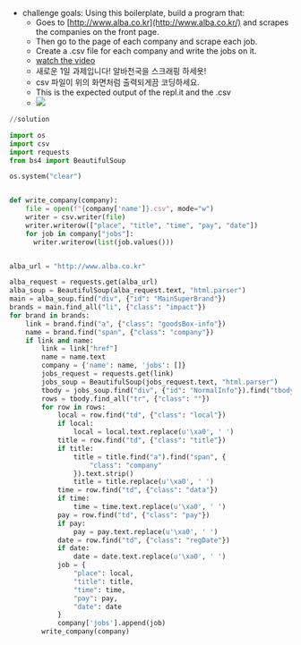* challenge goals: Using this boilerplate, build a program that:
  - Goes to [http://www.alba.co.kr](http://www.alba.co.kr/) and scrapes the companies on the front page.
  - Then go to the page of each company and scrape each job.
  - Create a .csv file for each company and write the jobs on it.
  - [watch the video](https://i.imgur.com/nZjqUT8.mp4)
  - 새로운 1일 과제입니다! 알바천국을 스크래핑 하세욧!
  - csv 파일이 위의 화면처럼 출력되게끔 코딩하세요.
  - This is the expected output of the repl.it and the .csv
  - ![](C:\Users\chois\Desktop\67fa4daa-efc2-4033-abce-198f1c04b5e9.png)





```python
//solution

import os
import csv
import requests
from bs4 import BeautifulSoup

os.system("clear")


def write_company(company):
    file = open(f"{company['name']}.csv", mode="w")
    writer = csv.writer(file)
    writer.writerow(["place", "title", "time", "pay", "date"])
    for job in company["jobs"]:
      writer.writerow(list(job.values()))


alba_url = "http://www.alba.co.kr"

alba_request = requests.get(alba_url)
alba_soup = BeautifulSoup(alba_request.text, "html.parser")
main = alba_soup.find("div", {"id": "MainSuperBrand"})
brands = main.find_all("li", {"class": "impact"})
for brand in brands:
    link = brand.find("a", {"class": "goodsBox-info"})
    name = brand.find("span", {"class": "company"})
    if link and name:
        link = link["href"]
        name = name.text
        company = {'name': name, 'jobs': []}
        jobs_request = requests.get(link)
        jobs_soup = BeautifulSoup(jobs_request.text, "html.parser")
        tbody = jobs_soup.find("div", {"id": "NormalInfo"}).find("tbody")
        rows = tbody.find_all("tr", {"class": ""})
        for row in rows:
            local = row.find("td", {"class": "local"})
            if local:
                local = local.text.replace(u'\xa0', ' ')
            title = row.find("td", {"class": "title"})
            if title:
                title = title.find("a").find("span", {
                    "class": "company"
                }).text.strip()
                title = title.replace(u'\xa0', ' ')
            time = row.find("td", {"class": "data"})
            if time:
                time = time.text.replace(u'\xa0', ' ')
            pay = row.find("td", {"class": "pay"})
            if pay:
                pay = pay.text.replace(u'\xa0', ' ')
            date = row.find("td", {"class": "regDate"})
            if date:
                date = date.text.replace(u'\xa0', ' ')
            job = {
                "place": local,
                "title": title,
                "time": time,
                "pay": pay,
                "date": date
            }
            company['jobs'].append(job)
        write_company(company)
```


